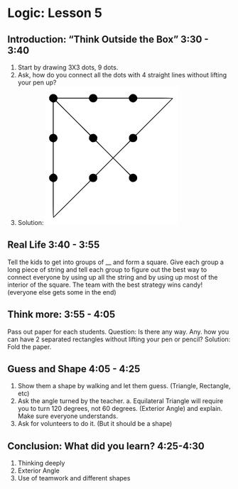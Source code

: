 # Logic: Lesson 5

## Introduction: “Think Outside the Box” **3:30 - 3:40**

1. Start by drawing 3X3 dots, 9 dots. 
2. Ask, how do you connect all the dots with 4 straight lines without lifting your pen up?
3. Solution: ![Solution](9dots-solution.png)

## Real Life **3:40 - 3:55**
 Tell the kids to get into groups of __ and form a square. Give each group a long piece of string and tell each group to figure out the best way to connect everyone by using up all the string and by using up most of the interior of the square. The team with the best strategy wins candy! (everyone else gets some in the end) 


## Think more: **3:55 - 4:05**
Pass out paper for each students. Question: Is there any way. Any. how you can have 2 separated  rectangles without lifting your pen or pencil? 
Solution: Fold the paper.  
 	

## Guess and Shape **4:05 - 4:25**
1. Show them a shape by walking and let them guess. (Triangle, Rectangle, etc)
2. Ask the angle turned by the teacher. 
	a. Equilateral Triangle will require you to turn 120 degrees, not 60 degrees.  (Exterior Angle) and explain. Make sure everyone       understands.
3. Ask for volunteers to do it. (But it should be a shape)


## Conclusion: What did you learn? **4:25-4:30**
1. Thinking deeply
2. Exterior Angle
3. Use of teamwork and different shapes

